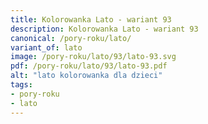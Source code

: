 ```yaml
---
title: Kolorowanka Lato - wariant 93
description: Kolorowanka Lato - wariant 93
canonical: /pory-roku/lato/
variant_of: lato
image: /pory-roku/lato/93/lato-93.svg
pdf: /pory-roku/lato/93/lato-93.pdf
alt: "lato kolorowanka dla dzieci"
tags:
- pory-roku
- lato
---
```

